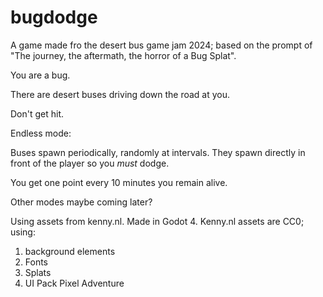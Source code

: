 # bugdodge

A game made fro the desert bus game jam 2024; based on the prompt of "The journey, the aftermath, the horror of a Bug Splat".

You are a bug.

There are desert buses driving down the road at you.

Don't get hit.


Endless mode:

Buses spawn periodically, randomly at intervals. They spawn directly in front of the player so you *must* dodge.

You get one point every 10 minutes you remain alive.


Other modes maybe coming later?


Using assets from kenny.nl. Made in Godot 4.
Kenny.nl assets are CC0; using:
1. background elements
2. Fonts
3. Splats
4. UI Pack Pixel Adventure

